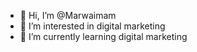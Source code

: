 - 👋 Hi, I’m @Marwaimam
- 👀 I’m interested in digital marketing
- 🌱 I’m currently learning digital marketing


<!---
Marwaimam/Marwaimam is a ✨ special ✨ repository because its `README.md` (this file) appears on your GitHub profile.
You can click the Preview link to take a look at your changes.
--->
